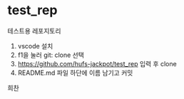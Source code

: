 # test_rep
테스트용 레포지토리

1. vscode 설치
2. f1을 눌러 git: clone 선택
3. https://github.com/hufs-jackpot/test_rep 입력 후 clone
4. README.md 파일 하단에 이름 남기고 커밋

희찬
